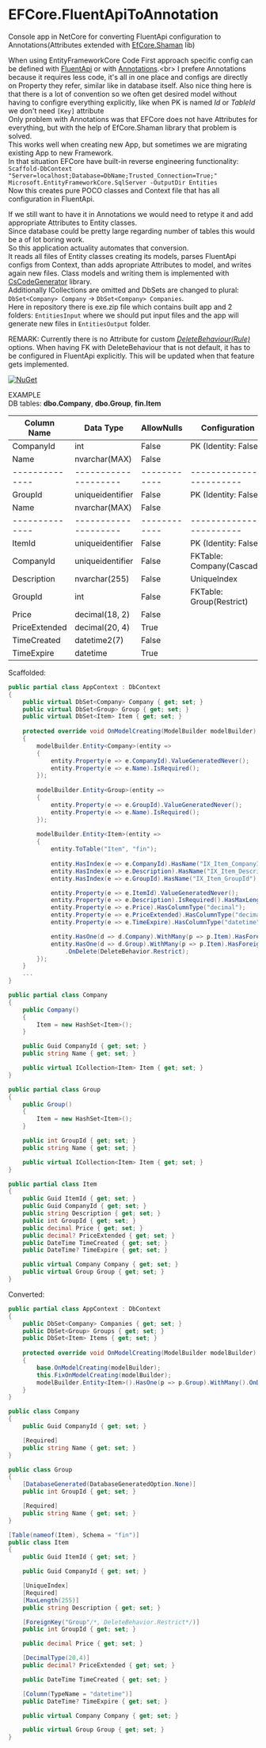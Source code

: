 # EFCore.FluentApiToAnnotation
Console app in NetCore for converting FluentApi configuration to Annotations(Attributes extended with [EfCore.Shaman](https://github.com/isukces/EfCore.Shaman) lib)

When using EntityFrameworkCore Code First approach specific config can be defined with [FluentApi](https://msdn.microsoft.com/en-us/library/jj591620(v=vs.113).aspx) or with [Annotations](https://msdn.microsoft.com/en-us/library/jj591583(v=vs.113).aspx).<br>
I prefere Annotations because it requires less code, it's all in one place and configs are directly on Property they refer, similar like in database itself. Also nice thing here is that there is a lot of convention so we often get desired model without having to configre everything explicitly, like when PK is named *Id* or *TableId* we don't need `[Key]` attribute<br>
Only problem with Annotations was that EFCore does not have Attributes for everything, but with the help of EfCore.Shaman library that problem is solved.<br>
This works well when creating new App, but sometimes we are migrating existing App to new Framework.<br>
In that situation EFCore have built-in reverse engineering functionality:<br>
`Scaffold-DbContext "Server=localhost;Database=DbName;Trusted_Connection=True;" Microsoft.EntityFrameworkCore.SqlServer -OutputDir Entities`<br>
Now this creates pure POCO classes and Context file that has all configuration in FluentApi.<br>

If we still want to have it in Annotations we would need to retype it and add appropriate Attributes to Entity classes.<br>
Since database could be pretty large regarding number of tables this would be a of lot boring work.<br>
So this application actuality automates that conversion.<br>
It reads all files of Entity classes creating its models, parses FluentApi configs from Context, than adds apropriate Attributes to model, and writes again new files. Class models and writing them is implemented with [CsCodeGenerator](https://github.com/borisdj/CsCodeGenerator) library.<br>
Additionally ICollections are omitted and DbSets are changed to plural: `DbSet<Company> Company` -> `DbSet<Company> Companies`.<br>
Here in repository there is exe.zip file which contains built app and 2 folders: `EntitiesInput` where we should put input files and the app will generate new files in `EntitiesOutput` folder.

REMARK:
Currently there is no Attribute for custom  [*DeleteBehaviour(Rule)*](https://github.com/isukces/EfCore.Shaman/issues/7) options.
When having FK with DeleteBehaviour that is not default, it has to be configured in FluentApi explicitly. This will be updated when that feature gets implemented.

[![NuGet](https://img.shields.io/npm/l/express.svg)](https://github.com/borisdj/EFCore.FluentApiToAnnotation/blob/master/LICENSE)

EXAMPLE<br>
DB tables: **dbo.Company**, **dbo.Group**, **fin.Item**

| Column Name  | Data Type          | AllowNulls | Configuration            |
| ------------ | ------------------ | ---------- | ------------------------ |
| CompanyId    | int                | False      | PK (Identity: False)     |
| Name         | nvarchar(MAX)      | False      |                          |
|--------------|--------------------|------------| ------------------------ |
| GroupId      | uniqueidentifier   | False      | PK (Identity: False)     |
| Name         | nvarchar(MAX)      | False      |                          |
|--------------|--------------------|------------| ------------------------ |
| ItemId       | uniqueidentifier   | False      | PK (Identity: False)     |
| CompanyId    | uniqueidentifier   | False      | FKTable: Company(Cascade)|
| Description  | nvarchar(255)      | False      | UniqueIndex              |
| GroupId      | int                | False      | FKTable: Group(Restrict) |
| Price        | decimal(18, 2)     | False      |                          |
| PriceExtended| decimal(20, 4)     | True       |                          |
| TimeCreated  | datetime2(7)       | False      |                          |
| TimeExpire   | datetime           | True       |                          |

Scaffolded:
```csharp
public partial class AppContext : DbContext
{
    public virtual DbSet<Company> Company { get; set; }
    public virtual DbSet<Group> Group { get; set; }
    public virtual DbSet<Item> Item { get; set; }
    
    protected override void OnModelCreating(ModelBuilder modelBuilder)
    {
        modelBuilder.Entity<Company>(entity =>
        {
            entity.Property(e => e.CompanyId).ValueGeneratedNever();
            entity.Property(e => e.Name).IsRequired();
        });
        
        modelBuilder.Entity<Group>(entity =>
        {
            entity.Property(e => e.GroupId).ValueGeneratedNever();
            entity.Property(e => e.Name).IsRequired();
        });
        
        modelBuilder.Entity<Item>(entity =>
        {
            entity.ToTable("Item", "fin");
            
            entity.HasIndex(e => e.CompanyId).HasName("IX_Item_CompanyId");
            entity.HasIndex(e => e.Description).HasName("IX_Item_Description").IsUnique();
            entity.HasIndex(e => e.GroupId).HasName("IX_Item_GroupId");

            entity.Property(e => e.ItemId).ValueGeneratedNever();
            entity.Property(e => e.Description).IsRequired().HasMaxLength(255);
            entity.Property(e => e.Price).HasColumnType("decimal");
            entity.Property(e => e.PriceExtended).HasColumnType("decimal(20,4)");
            entity.Property(e => e.TimeExpire).HasColumnType("datetime");

            entity.HasOne(d => d.Company).WithMany(p => p.Item).HasForeignKey(d => d.CompanyId);
            entity.HasOne(d => d.Group).WithMany(p => p.Item).HasForeignKey(d => d.GroupId)
                .OnDelete(DeleteBehavior.Restrict);
        });
    }
    ...
}

public partial class Company
{
    public Company()
    {
        Item = new HashSet<Item>();
    }

    public Guid CompanyId { get; set; }
    public string Name { get; set; }

    public virtual ICollection<Item> Item { get; set; }
}

public partial class Group
{
    public Group()
    {
        Item = new HashSet<Item>();
    }

    public int GroupId { get; set; }
    public string Name { get; set; }

    public virtual ICollection<Item> Item { get; set; }
}

public partial class Item
{
    public Guid ItemId { get; set; }
    public Guid CompanyId { get; set; }
    public string Description { get; set; }
    public int GroupId { get; set; }
    public decimal Price { get; set; }
    public decimal? PriceExtended { get; set; }
    public DateTime TimeCreated { get; set; }
    public DateTime? TimeExpire { get; set; }

    public virtual Company Company { get; set; }
    public virtual Group Group { get; set; }
}
```

Converted:
```csharp
public partial class AppContext : DbContext
{
    public DbSet<Company> Companies { get; set; }
    public DbSet<Group> Groups { get; set; }
    public DbSet<Item> Items { get; set; }
        
    protected override void OnModelCreating(ModelBuilder modelBuilder)
    {
        base.OnModelCreating(modelBuilder);
        this.FixOnModelCreating(modelBuilder);
        modelBuilder.Entity<Item>().HasOne(p => p.Group).WithMany().OnDelete(DeleteBehavior.Restrict);
    }
}

public class Company
{
    public Guid CompanyId { get; set; }

    [Required]
    public string Name { get; set; }
}

public class Group
{
    [DatabaseGenerated(DatabaseGeneratedOption.None)]
    public int GroupId { get; set; }

    [Required]
    public string Name { get; set; }
}

[Table(nameof(Item), Schema = "fin")]
public class Item
{
    public Guid ItemId { get; set; }

    public Guid CompanyId { get; set; }

    [UniqueIndex]
    [Required]
    [MaxLength(255)]
    public string Description { get; set; }

    [ForeignKey("Group"/*, DeleteBehavior.Restrict*/)]
    public int GroupId { get; set; }

    public decimal Price { get; set; }

    [DecimalType(20,4)]
    public decimal? PriceExtended { get; set; }

    public DateTime TimeCreated { get; set; }

    [Column(TypeName = "datetime")]
    public DateTime? TimeExpire { get; set; }

    public virtual Company Company { get; set; }

    public virtual Group Group { get; set; }
}

```
